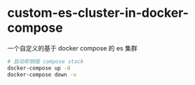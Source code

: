 # custom-es-cluster-in-docker-compose
一个自定义的基于 docker compose 的 es 集群

```bash
# 启动和销毁 compose stack
docker-compose up -d
docker-compose down -v
```